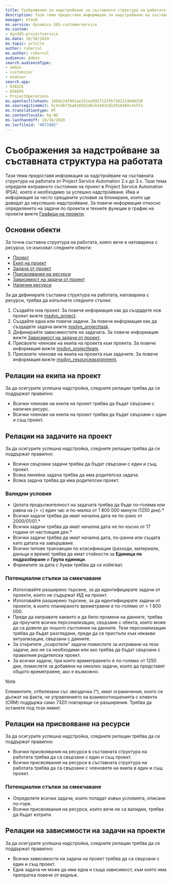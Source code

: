 ```yaml
---
title: Съображения за надстройване за съставната структура на работата
description: Тази тема предоставя информация за надстройване на съставната структура на работата от Project Service Automation 2.x до 3.x.
manager: kfend
ms.service: dynamics-365-customerservice
ms.custom:
- dyn365-projectservice
ms.date: 10/18/2019
ms.topic: article
author: ruhercul
ms.author: ruhercul
audience: Admin
search.audienceType:
- admin
- customizer
- enduser
search.app:
- D365CE
- D365PS
- ProjectOperations
ms.openlocfilehash: 169dc24f0d1ae151ea5927123fb738221de88250
ms.sourcegitcommit: 5c4c9bf3ba018562d6cb3443c01d550489c415fa
ms.translationtype: HT
ms.contentlocale: bg-BG
ms.lasthandoff: 10/16/2020
ms.locfileid: "4071902"
---
```

# <a name="upgrade-considerations-for-the-work-breakdown-structure"></a>Съображения за надстройване за съставната структура на работата
Тази тема предоставя информация за надстройване на съставната структура на работата от Project Service Automation 2.x до 3.x. Тази тема определя изправното състояние на проект в Project Service Automation (PSA), което е необходимо за успешно надстройване. Има и информация за често срещаните условия за блокиране, които ще доведат до неуспешно надстройване. За повече информация относно определянето на задачи по проекти и техните функции в график на проекти вижте [Графици на проекти](project-creating.md).

## <a name="key-entities"></a>Основни обекти
За точна съставна структура на работата, която вече е натоварена с ресурси, се изискват следните обекти:

- [Проект](https://docs.microsoft.com/dynamics365/customerengagement/on-premises/developer/entities/msdyn_project)
- [Екип на проект](https://docs.microsoft.com/dynamics365/customerengagement/on-premises/developer/entities/msdyn_projectteam)
- [Задача от проект](https://docs.microsoft.com/dynamics365/customerengagement/on-premises/developer/entities/msdyn_projecttask)
- [Присвоявания на ресурси](https://docs.microsoft.com/dynamics365/customerengagement/on-premises/developer/entities/msdyn_resourceassignment)
- [Зависимост на задачи от проект](https://docs.microsoft.com/dynamics365/customerengagement/on-premises/developer/entities/msdyn_projecttaskdependency)
- [Налични ресурси](https://docs.microsoft.com/dynamics365/customerengagement/on-premises/developer/entities/bookableresource)

За да дефинирате съставна структура на работата, натоварена с ресурси, трябва да изпълните следните стъпки:

1. Създайте нов проект. За повече информация как да създадете нов проект вижте [msdyn_project](https://docs.microsoft.com/dynamics365/customerengagement/on-premises/developer/entities/msdyn_project).
2. Създайте една или повече задачи. За повече информация как да създадете задача вижте [msdyn_projecttask](https://docs.microsoft.com/dynamics365/customerengagement/on-premises/developer/entities/msdyn_projecttask).
3. Дефинирайте зависимостите на задачата. За повече информация вижте [Зависимост на задачи от проект](https://docs.microsoft.com/dynamics365/customerengagement/on-premises/developer/entities/msdyn_projecttaskdependency),
4. Присвоете членове на екипа на проекта към проекта. За повече информация вижте [msdyn_projectteam](https://docs.microsoft.com/dynamics365/customerengagement/on-premises/developer/entities/msdyn_projectteam).
5. Присвоете членове на екипа на проекта към задачите. За повече информация вижте [msdyn_resourceassignment](https://docs.microsoft.com/dynamics365/customerengagement/on-premises/developer/entities/msdyn_resourceassignment).

## <a name="project-team-relationships"></a>Релации на екипа на проект

За да осигурите успешна надстройка, следните релации трябва да се поддържат правилно:
- Всички членове на екипа на проект трябва да бъдат свързани с наличен ресурс.
- Всички членове на екипа на проект трябва да бъдат свързани с един и същ проект. 

## <a name="project-task-relationships"></a>Релации на задачите на проект
За да осигурите успешна надстройка, следните релации трябва да се поддържат правилно:

- Всички свързани задачи трябва да бъдат свързани с един и същ проект.
- Всяка линейна задача трябва да има родителска задача.
- Всяка задача трябва да има родителски проект.

### <a name="valid-conditions"></a>Валидни условия

- Цялата продължителност на задачата трябва да бъде по-голяма или равна на (> =) един час и по-малка от 1 800 000 минути (1250 дни).*
- Всички задачи трябва да имат начална дата не по-рано от 2000/01/01.*
- Всички задачи трябва да имат начална дата не по-късно от 17 години от настоящия ден.*
- Всички задачи трябва да имат начална дата, по-ранна или същата като датата на завършване.
- Всички типове транзакции по класификации (разходи, материали, данъци и време) трябва да имат стойности за **Единица по подразбиране** и **Група единици**.
- Форматите за дата с букви трябва да се избягват.

### <a name="potential-mitigation-steps"></a>Потенциални стъпки за смекчаване
- Използвайте разширено търсене, за да идентифицирате задачи от проекти, които не съдържат ИД на проект.
- Използвайте разширено търсене, за да идентифицирате задачи от проекти, в които планираното времетраене е по-голямо от > 1 800 000.
- Преди да направите каквито и да било промени на данните, трябва да проучите всички персонализации, свързани с обекта, които може да са довели до лошото състояние на данните. Тези персонализации трябва да бъдат разгледани, преди да се пристъпи към някакви актуализации, свързани с данните.
- За откритите „осиротели” задачи помислете за изтриване на тези задачи, ако не са необходими или ако трябва да бъдат свързани с правилния родителски проект.
- За всички задачи, при които времетраенето е по-голямо от 1250 дни, помислете за добавяне на няколко задачи, които да представят общото времетраене, ако е възможно.

> [!NOTE]
> Елементите, отбелязани със звездичка (\*), имат ограничения, които се дължат на факта, че управлението на взаимоотношенията с клиенти (CRM) поддържа само 7320 повтарящи се разширения. Трябва да останете под този лимит.

## <a name="resource-assignment-relationships"></a>Релации на присвояване на ресурси
За да осигурите успешна надстройка, следните релации трябва да се поддържат правилно:

- Всички присвоявания на ресурси в съставната структура на работата трябва да са свързани с един и същ проект.
- Всички присвоявания на ресурси в съставната структура на работата трябва да са свързани с членовете на екипа в един и същ проект.

### <a name="potential-mitigation-steps"></a>Потенциални стъпки за смекчаване
- Определете всички задачи, които попадат извън условията, описани по-горе.  
- Всички присвоявания на ресурси, които вече не са валидни, трябва да бъдат изтрити.

## <a name="project-task-dependency-relationships"></a>Релации на зависимости на задачи на проекти
За да осигурите успешна надстройка, следните релации трябва да се поддържат правилно:

- Всички зависимости на задача на проект трябва да са свързани с един и същ проект.
- Една задача не може да има една и съща зависимост, към която има препратка повече от веднъж.
